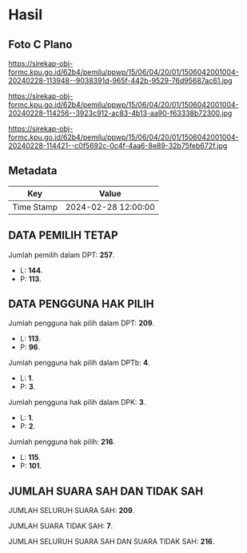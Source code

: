 # Hasil

## Foto C Plano

https://sirekap-obj-formc.kpu.go.id/62b4/pemilu/ppwp/15/06/04/20/01/1506042001004-20240228-113948--9038391d-965f-442b-9529-76d95687ac61.jpg

https://sirekap-obj-formc.kpu.go.id/62b4/pemilu/ppwp/15/06/04/20/01/1506042001004-20240228-114256--3923c912-ac83-4b13-aa90-f63338b72300.jpg

https://sirekap-obj-formc.kpu.go.id/62b4/pemilu/ppwp/15/06/04/20/01/1506042001004-20240228-114421--c0f5692c-0c4f-4aa6-8e89-32b75feb672f.jpg


## Metadata

| Key        | Value               |
| ---------- | ------------------- |
| Time Stamp | 2024-02-28 12:00:00 |


## DATA PEMILIH TETAP

Jumlah pemilih dalam DPT: **257**.
 * L: **144**.
 * P: **113**.

## DATA PENGGUNA HAK PILIH

Jumlah pengguna hak pilih dalam DPT: **209**.
 * L: **113**.
 * P: **96**.

Jumlah pengguna hak pilih dalam DPTb: **4**.
 * L: **1**.
 * P: **3**.

Jumlah pengguna hak pilih dalam DPK: **3**.
 * L: **1**.
 * P: **2**.

Jumlah pengguna hak pilih: **216**.
 * L: **115**.
 * P: **101**.

## JUMLAH SUARA SAH DAN TIDAK SAH

JUMLAH SELURUH SUARA SAH: **209**.

JUMLAH SUARA TIDAK SAH: **7**.

JUMLAH SELURUH SUARA SAH DAN SUARA TIDAK SAH: **216**.


